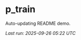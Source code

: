 # p_train

Auto-updating README demo.

<!--START_SECTION:status-->
_Last run: 2025-09-26 05:22 UTC_
<!--END_SECTION:status-->


























































































































































































































































































































































































































































































































































































































































































































































































